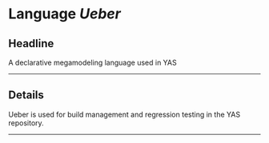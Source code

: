 # Language *Ueber*
## Headline
A declarative megamodeling language used in YAS

---
## Details
Ueber is used for build management and regression testing in the YAS repository.

---
